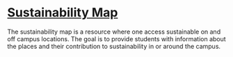 # [Sustainability Map](http://sustainabilitymap.hamline.edu/)

The sustainability map is a resource where one access sustainable on and off campus locations. The goal is to provide students with information about the places and their contribution to sustainability in or around the campus. 


